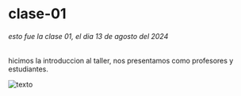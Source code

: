# clase-01

###### esto fue la clase 01, el dia 13 de agosto del 2024

hicimos la introduccion al taller, nos presentamos como profesores y estudiantes. 

![texto](link)
